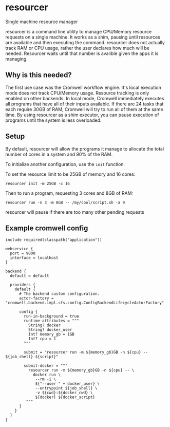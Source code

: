 

# resourcer
Single machine resource manager

resourcer is a command line utility to manage CPU/Memory resource requests on a
single machine. It works as a shim, pausing until resources are available and
then executing the command. resourcer does not actually track RAM or CPU usage,
rather the user declares how much will be needed.  Resourcer waits until that number
is avalible given the apps it is managing.

## Why is this needed?
The first use case was the Cromwell workflow engine. It's local execution mode
does not track CPU/Memory usage. Resource tracking is only enabled on other
backends. In local mode, Cromwell immediately executes all programs that have
all of their inputs available. If there are 24 tasks that each require 30GB of
RAM, Cromwell will try to run all of them at the same time. By using resourcer
as a shim executor, you can pause execution of programs until the system is less
overloaded.

## Setup
By default, resourcer will allow the programs it manage to allocate the total number
of cores in a system and 90% of the RAM.

To initialize another configuration, use the `init` function.

To set the resource limit to be 25GB of memory and 16 cores:
```
resourcer init -m 25GB -c 16
```

Then to run a program, requesting 3 cores and 8GB of RAM:
```
resourcer run -n 3 -m 8GB -- /my/cool/script.sh -a 9
```

resourcer will pause if there are too many other pending requests


## Example cromwell config

```
include required(classpath("application"))

webservice {
  port = 9000
  interface = localhost
}

backend {
  default = default

  providers {
    default {
      # The backend custom configuration.
      actor-factory = "cromwell.backend.impl.sfs.config.ConfigBackendLifecycleActorFactory"

      config {
      	run-in-background = true
      	runtime-attributes = """
      	  String? docker
      	  String? docker_user
          Int? memory_gb = 1GB
          Int? cpu = 1
      	"""

      	submit = "resourcer run -m ${memory_gb}GB -n ${cpu} -- ${job_shell} ${script}"

      	submit-docker = """
          resourcer run -m ${memory_gb}GB -n ${cpu} -- \
        	docker run \
        	 --rm -i \
        	 ${"--user " + docker_user} \
        	 --entrypoint ${job_shell} \
        	 -v ${cwd}:${docker_cwd} \
        	 ${docker} ${docker_script}
         """
      }
    }
  }
}

```
